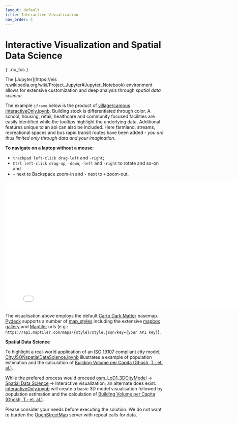 ```yaml
---
layout: default
title: Interactive Visualization
nav_order: 4
---
```


# Interactive Visualization and Spatial Data Science
{: .no_toc }


The [Jupyter](https://eis n.wikipedia.org/wiki/Project_Jupyter#Jupyter_Notebook) environment allows for extensive customization and deep analysis through *spatial data science*.

The example `iframe` below is the product of [village/campus interactiveOnly.ipynb](https://github.com/AdrianKriger/osm_LoD1_3DCityModel/blob/main/village_campus/interactiveOnly.ipynb). Building stock is differentiated through color. A school, housing, retail, healthcare and community focused facilities are easily identified while the tooltips highlight the underlying data. Additional features unique to an aoi can also be included. Here farmland, streams, recreational spaces and bus rapid transit routes have been added *- you are thus limited only through data and your imagination*. <!-- {: .fs-6 .fw-300 } -->

**To navigate on a laptop without a mouse**:

- `trackpad left-click drag-left` and `-right`;
- `Ctrl left-click drag-up`, `-down`, `-left` and `-right` to rotate and so-on and
- `+` next to Backspace zoom-in and `-` next to `+` zoom-out.


<iframe src="{{site.baseurl | prepend: site.url}}/img/interactiveOnly.html" style="width: 800px; height: 400px; border: 0px"></iframe>

The visualisation above employs the default [Carto Dark Matter](https://github.com/CartoDB/basemap-styles) basemap. [Pydeck](https://deckgl.readthedocs.io/en/latest/index.html) supports a number of [map_styles](https://deckgl.readthedocs.io/en/latest/deck.html) including the extensive [mapbox gallery](https://www.mapbox.com/gallery/) and [Maptiler](https://www.maptiler.com/) urls (e.g.: `https://api.maptiler.com/maps/{style}/style.json?key={your API key}`).

**Spatial Data Science**

To highlight a real-world application of an [ISO 19107](https://www.iso.org/standard/66175.html) compliant city model; [CityJSONspatialDataScience.ipynb](https://github.com/AdrianKriger/osm_LoD1_3DCityModel/blob/main/village_campus/CityJSONspatialDataScience.ipynb) illustrates a example of population estimation and the calculation of [Building Volume per Capita (Ghosh, T.; et. al.)](https://www.frontiersin.org/articles/10.3389/frsc.2020.00037/full).

While the prefered process would proceed [osm_LoD1_3DCityModel](https://adriankriger.github.io/osm_LoD1_3DCityModel/) -> [Spatial Data Science](https://github.com/AdrianKriger/osm_LoD1_3DCityModel/blob/main/village_campus/CityJSONspatialDataScience.ipynb) -> Interactive visualization; an alternate does exist.  
[interactiveOnly.ipynb](https://github.com/AdrianKriger/osm_LoD1_3DCityModel/blob/main/village_campus/interactiveOnly.ipynb) will create a basic 3D model visualisation followed by population estimation and the calculation of [Building Volume per Capita (Ghosh, T.; et. al.)](https://www.frontiersin.org/articles/10.3389/frsc.2020.00037/full).

Please consider your needs before executing the solution. We do not want to burden the [OpenStreetMap](https://www.openstreetmap.org/#map=5/-28.676/24.677) server with repeat calls for data. 

